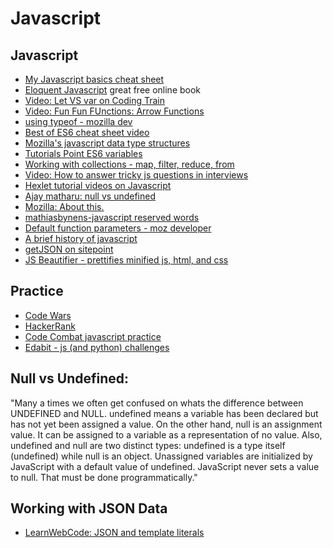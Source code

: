 # Javascript

## Javascript
- [My Javascript basics cheat sheet](https://alannarisse.github.io/docs/javascript_basic_code)
- [Eloquent Javascript](http://eloquentjavascript.net/) great free online book
- [Video: Let VS var on Coding Train](https://www.youtube.com/watch?v=q8SHaDQdul0)
- [Video: Fun Fun FUnctions: Arrow Functions](https://www.youtube.com/watch?v=6sQDTgOqh-I)
- [using typeof - mozilla dev](https://developer.mozilla.org/en-US/docs/Web/JavaScript/Reference/Operators/typeof)
- [Best of ES6 cheat sheet video](https://www.youtube.com/watch?v=AfWYO8t7ed4)
- [Mozilla's javascript data type structures](https://developer.mozilla.org/en-US/docs/Web/JavaScript/Data_structures)
- [Tutorials Point ES6 variables](https://www.tutorialspoint.com/es6/es6_variables.htm)
- [Working with collections - map, filter, reduce, from](https://www.datchley.name/working-with-collections/)
- [Video: How to answer tricky js questions in interviews](https://www.youtube.com/watch?v=MY0UBGX2FtA)
- [Hexlet tutorial videos on Javascript](https://www.youtube.com/channel/UCBmKU1FHwhAoljWDORWgcRA/videos)
- [Ajay matharu: null vs undefined](http://www.ajaymatharu.com/javascript-difference-between-undefined-and-null/)
- [Mozilla: About this.](https://developer.mozilla.org/en-US/docs/Web/JavaScript/Reference/Operators/this)
- [mathiasbynens-javascript reserved words](https://mathiasbynens.be/notes/javascript-identifiers)
- [Default function parameters - moz developer](https://developer.mozilla.org/en-US/docs/Web/JavaScript/Reference/Functions/Default_parameters)
- [A brief history of javascript](https://www.youtube.com/watch?v=3-9fnjzmXWA)
- [getJSON on sitepoint](https://www.sitepoint.com/ajaxjquery-getjson-simple-example/)
- [JS Beautifier - prettifies minified js, html, and css](http://jsbeautifier.org/)

## Practice
- [Code Wars](https://www.codewars.com)
- [HackerRank](https://www.hackerrank.com)
- [Code Combat javascript practice](https://codecombat.com)
- [Edabit - js (and python) challenges](https://edabit.com/explore)

## Null vs Undefined:
"Many a times we often get confused on whats the difference between UNDEFINED and NULL.
undefined means a variable has been declared but has not yet been assigned a value. On the other hand, null is an assignment value. It can be assigned to a variable as a representation of no value.
Also, undefined and null are two distinct types: undefined is a type itself (undefined) while null is an object.
Unassigned variables are initialized by JavaScript with a default value of undefined. JavaScript never sets a value to null. That must be done programmatically."

## Working with JSON Data
- [LearnWebCode: JSON and template literals](https://www.youtube.com/watch?v=DG4obitDvUA&t=335s)



























